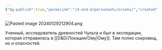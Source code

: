 ```yaml
---
{"dg-publish":true,"permalink":"/d-and-d/personazhi/orveks/","created":"2024-02-19T19:15:29.003+03:00","updated":"2024-03-05T00:28:55.166+03:00"}
---
```



![Pasted image 20240129212904.png](/img/user/D&D/img/Pasted%20image%2020240129212904.png)


Ученный, исследователь древностей Чульта и был в экспедиции, которая отправилась в [[D&D/Локации/Ому\|Ому]]. Там полно сокровищ, но и опасностей.